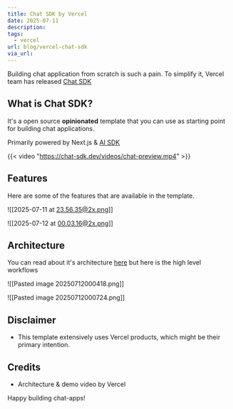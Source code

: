 ```yaml
---
title: Chat SDK by Vercel
date: 2025-07-11
description: 
tags:
  - vercel
url: blog/vercel-chat-sdk
via_url:
---
```

Building chat application from scratch is such a pain. To simplify it, Vercel team has released [Chat SDK](https://chat-sdk.dev/)

## What is Chat SDK?
It's a open source **opinionated** template that you can use as starting point for building chat applications.

Primarily powered by Next.js & [AI SDK](https://v5.ai-sdk.dev/)

{{< video "https://chat-sdk.dev/videos/chat-preview.mp4"  >}}

## Features

Here are some of the features that are available in the template.

![[2025-07-11 at 23.56.35@2x.png]]

![[2025-07-12 at 00.03.16@2x.png]]
## Architecture

You can read about it's architecture [here](https://chat-sdk.dev/docs/getting-started/architecture) but here is the high level workflows

![[Pasted image 20250712000418.png]]

![[Pasted image 20250712000724.png]]

## Disclaimer
- This template extensively uses Vercel products, which might be their primary intention.
## Credits
- Architecture & demo video by Vercel

Happy building chat-apps!
